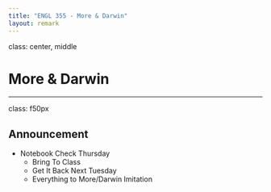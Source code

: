 ```yaml
---
title: "ENGL 355 - More & Darwin"
layout: remark
---
```

class: center, middle

# More & Darwin
---
class: f50px

## Announcement

* Notebook Check Thursday
	* Bring To Class
	* Get It Back Next Tuesday
	* Everything to More/Darwin Imitation
